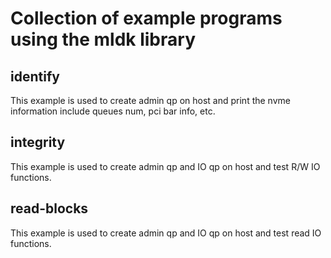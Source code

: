 # Collection of example programs using the mldk library

## identify
This example is used to create admin qp on host and print the nvme information include queues num, pci bar info, etc.

## integrity
This example is used to create admin qp and IO qp on host and test R/W IO functions.

## read-blocks
This example is used to create admin qp and IO qp on host and test read IO functions.

